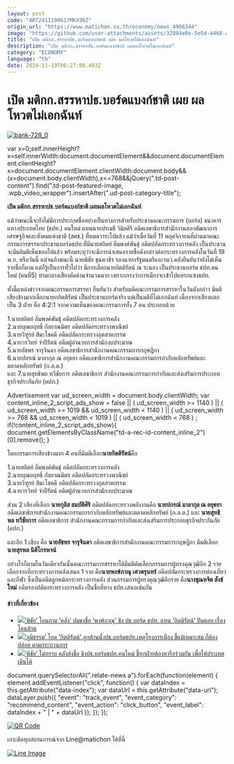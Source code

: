 ```yaml
---
layout: post
code: "ART2411190617MKX98Z"
origin_url: "https://www.matichon.co.th/economy/news_4906344"
image: "https://github.com/user-attachments/assets/32894e8e-5e5d-4468-a90a-fc519187ce39"
title: "เปิด มติกก.สรรหาปธ.บอร์ดแบงก์ชาติ เผย ผลโหวตไม่เอกฉันท์"
description: "เปิด มติกก.สรรหาปธ.บอร์ดแบงก์ชาติ เผยผลโหวตไม่เอกฉันท์"
category: "ECONOMY"
language: "th"
date: 2024-11-19T06:27:08.493Z
---
```


# เปิด มติกก.สรรหาปธ.บอร์ดแบงก์ชาติ เผย ผลโหวตไม่เอกฉันท์

[![](https://www.matichon.co.th/wp-content/uploads/2024/11/bank-728_0-1.jpg "bank-728_0")](https://www.matichon.co.th/wp-content/uploads/2024/11/bank-728_0-1.jpg)

var x=0;self.innerHeight?x=self.innerWidth:document.documentElement&&document.documentElement.clientHeight?x=document.documentElement.clientWidth:document.body&&(x=document.body.clientWidth),x<=768&&jQuery(".td-post-content").find(".td-post-featured-image, .wpb\_video\_wrapper").insertAfter(".ud-post-category-title");

**เปิด มติกก.สรรหาปธ.บอร์ดแบงก์ชาติ เผยผลโหวตไม่เอกฉันท์**

แม้ว่าขณะนี้จะยังไม่มีการประกาศชื่ออย่างเป็นทางการสำหรับประธานคณะกรรมการ (บอร์ด) ธนาคารแหางประเทศไทย (ธปท.) คนใหม่ แทนนายปรเมธี วิมิลศิริ อดีตเลขาธิการสำนักงานสภาพัฒนาการเศรษฐกิจและสังคมแห่งชาติ (สศช.) ที่หมดวาระไปแล้ว แม้ว่าเมื่อวันที่ 11 พฤศจิกายนที่ผ่านมาคณะกรรมการสรรหาประธานบอร์ดธปท.ที่มีนายสถิตย์ ลิ่มพงศ์พันธุ์ อดีตปลัดกระทรวงการคลัง เป็นประธานจะมีมติมติเห็นชอบไปแล้ว พร้อมระบุว่าจะมีการนำเสนอรายชื่อดังกล่าวต่อกระทรวงการคลังในวันที่ 19 พ.ย. หรือวันนี้ แต่จนถึงขณะนี้ นายพิชัย ชุนหวชิร รองนายกรัฐมนตรีและรมว.คลังยืนยันว่ายังไม่เห็นรายชื่อก็ตาม แต่ก็รู้เป็นการทั่วไปว่า มีการเลือกนายกิตติรัตน์ ณ ระนอง เป็นประธานบอร์ด ธปท.คนใหม่ (คนที่5) ท่ามกลางเสียงคัดค้านจำนวนมาก เพราะเกรงว่าการเมืองจะเข้าไปแทรกแซงธปท.

ทั้งนี้แหล่งข่าวจากคณะกรรมการสรรหา ยืนยันว่า สำหรับมติคณะกรรมการสรรหาในวันดังกล่าว มีมติเสียงข้างมากเลือกนายกกิตติรัตน์ เป็นประธานบอร์ดจริง แต่เป็นมติที่ไม่เอกฉันท์ เนื่องจากเสียงแตกเป็น 3 ฝ่าย คือ 4:2:1 จากความเห็นของคณะกรรมการทั้ง 7 คน ประกอบด้วย

1.นายสถิตย์ ลิ่มพงศ์พันธุ์ อดีตปลัดกระทรวงการคลัง  
2.นายบุณยฤทธิ์ กัลยาณมิตร อดีตปลัดกระทรวงพาณิชย์  
3.นายวิฑูรย์ สิมะโชคดี อดีตปลัดกระทรวงอุตสาหกรรม  
4.นายวรวิทย์ จำปีรัตน์ อดีตผู้อำนวยการสำนักงบประมาณ  
5.นายอัชพร จารุจินดา อดีตเลขาธิการสำนักงานคณะกรรมการกฤษฎีกา  
6.นายปกรณ์ มาลากุล ณ อยุธยา อดีตเลขาธิการสำนักงานคณะกรรมการกำกับหลักทรัพย์และตลาดหลักทรัพย์ (ก.ล.ต.)  
และ 7.นายสุทธิพล ทวีชัยการ อดีตเลขาธิการ สำนักงานคณะกรรมการกำกับและส่งเสริมการประกอบธุรกิจประกันภัย (คปภ.)

Advertisement var ud\_screen\_width = document.body.clientWidth; var content\_inline\_2\_script\_ads\_show = false || ( ud\_screen\_width >= 1140 ) || ( ud\_screen\_width >= 1019 && ud\_screen\_width < 1140 ) || ( ud\_screen\_width >= 768 && ud\_screen\_width < 1019 ) || ( ud\_screen\_width < 768 ) ; if(!content\_inline\_2\_script\_ads\_show){ document.getElementsByClassName("td-a-rec-id-content\_inline\_2")\[0\].remove(); }

โดยกรรมการเสียงข้างมาก 4 คนที่มีมติเลือก**นายกิตติรัตน์**คือ

1.นายสถิตย์ ลิ่มพงศ์พันธุ์ อดีตปลัดกระทรวงการคลัง  
2.นายบุณยฤทธิ์ กัลยาณมิตร อดีตปลัดกระทรวงพาณิชย์  
3.นายวิฑูรย์ สิมะโชคดี อดีตปลัดกระทรวงอุตสาหกรรม  
4.นายวรวิทย์ จำปีรัตน์ อดีตผู้อำนวยการสำนักงบประมาณ

ส่วน 2 เสียงที่เลือก **นายกุลิส สมบัติศิริ** อดีตปลัดกระทรวงพลังงานคือ **นายปกรณ์ มาลากุล ณ อยุธยา** อดีตเลขาธิการสำนักงานคณะกรรมการกำกับหลักทรัพย์และตลาดหลักทรัพย์ (ก.ล.ต.) และ **นายสุทธิพล ทวีชัยการ** อดีตเลขาธิการ สำนักงานคณะกรรมการกำกับและส่งเสริมการประกอบธุรกิจประกันภัย (คปภ.)

และอีก 1 เสียง คือ **นายอัชพร จารุจินดา** อดีตเลขาธิการสำนักงานคณะกรรมการกฤษฎีกา มีมติเลือก**นายสุรพล นิติไกรพจน์**

อย่างไรก็ตามในวันเดียวกันนั้นคณะกรรมการสรรหาได้มีมติคัดเลือกกรรมการผู้ทรงคุณวุฒิอีก 2 ราย เลือกจากที่กระทรวงการคลังเสนอ 1 ราย คือ**นายพงษ์ภาณุ เศวตรุนทร์** อดีตปลัดกระทรวงการท่องเที่ยวและกีฬา ซึ่งเป็นอดีตลูกหม้อกระทรวงการคลัง ส่วนกรรมการผู้ทรงคุณวุฒิอีกราย คือ**นางชุณหจิต สังข์ใหม่** อดีตรองปลัดกระทรวงการคลัง เป็นชื่อที่ทาง ธปท.เสนอเช่นกัน

#### ข่าวที่เกี่ยวข้อง

*   [![](https://www.matichon.co.th/wp-content/uploads/2024/11/pi728-1.jpg)‘พิชัย’ โยนถาม ‘คลัง’ ปมชงชื่อ ‘พงษ์ภาณุ’ ชิง ปธ.บอร์ด ธปท. แทน ‘กิตติรัตน์’ ปัดตอบ เรื่องโดนต้าน](https://www.matichon.co.th/economy/news_4883177)
*   [![](https://www.matichon.co.th/wp-content/uploads/2024/11/pk728.jpg)‘ภูมิธรรม’ โอด ‘กิตติรัตน์’ ถูกต้านนั่งปธ.บอร์ดธปท.เหตุโยงการเมือง ชี้แม้เหมาะสม ก็ต้องปล่อย ตามกระบวนการ](https://www.matichon.co.th/politics/news_4881362)
*   [![](https://www.matichon.co.th/wp-content/uploads/2024/11/pi728.jpg)‘พิชัย’ ไม่ทราบ คลังส่งชื่อ ชิงปธ.บอร์ดธปท.คนใหม่ ชี้ทุกฝ่ายต้องหารือร่วมกัน เพื่อให้ประเทศเดินได้](https://www.matichon.co.th/economy/news_4881203)

document.querySelectorAll(".relate-news a").forEach(function(element) { element.addEventListener("click", function() { var dataIndex = this.getAttribute("data-index"); var dataUrl = this.getAttribute("data-url"); dataLayer.push({ "event": "track\_event", "event\_category": "recommend\_content", "event\_action": "click\_button", "event\_label": dataIndex + " | " + dataUrl }); }); });

[![QR Code](https://www.matichon.co.th/wp-content/uploads/2023/07/wob1371z.jpg)](https://lin.ee/ht0nDxX)

เกาะติดทุกสถานการณ์จาก Line@matichon ได้ที่นี่

[![Line Image](https://www.matichon.co.th/wp-content/uploads/2023/07/th.png)](https://lin.ee/ht0nDxX)